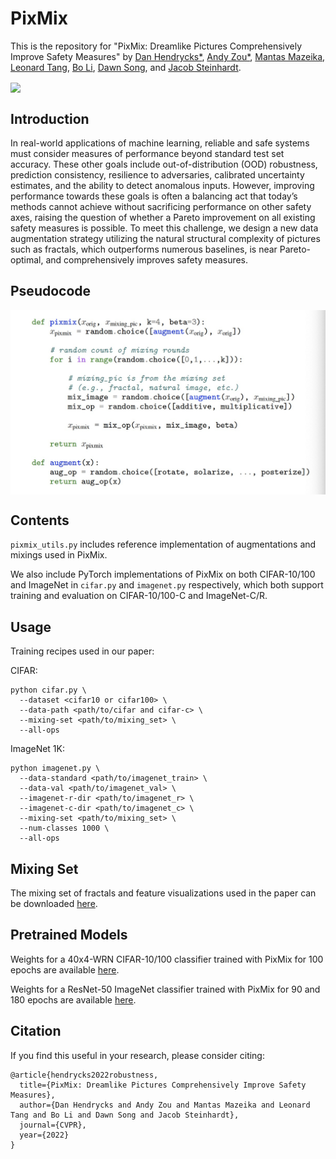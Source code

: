 # PixMix

This is the repository for "PixMix: Dreamlike Pictures Comprehensively Improve Safety Measures" 
by [Dan Hendrycks*](https://danhendrycks.com/), [Andy Zou*](https://andyzoujm.github.io/), [Mantas Mazeika](https://www.linkedin.com/in/mmazeika/), [Leonard Tang](https://leonardtang.me/), [Bo Li](https://aisecure.github.io), [Dawn Song](https://people.eecs.berkeley.edu/~dawnsong/), and [Jacob Steinhardt](https://www.stat.berkeley.edu/~jsteinhardt/).

<img align="center" src="assets/pixmix.png" width="750">

## Introduction

In real-world applications of machine learning, reliable and safe systems must consider
measures of performance beyond standard test set accuracy. These other goals
include out-of-distribution (OOD) robustness, prediction consistency, resilience to
adversaries, calibrated uncertainty estimates, and the ability to detect anomalous
inputs. However, improving performance towards these goals is often a balancing
act that today’s methods cannot achieve without sacrificing performance on other
safety axes, raising the question of whether a Pareto improvement on
all existing safety measures is possible. To meet this challenge, we design a new
data augmentation strategy utilizing the natural structural complexity of pictures
such as fractals, which outperforms numerous baselines, is near Pareto-optimal,
and comprehensively improves safety measures.

## Pseudocode

<img align="center" src="assets/pixmix_code.png" width="750">

## Contents

`pixmix_utils.py` includes reference implementation of augmentations and mixings used in PixMix.

We also include PyTorch implementations of PixMix on both CIFAR-10/100 and
ImageNet in `cifar.py` and `imagenet.py` respectively, which both support
training and evaluation on CIFAR-10/100-C and ImageNet-C/R.

## Usage

Training recipes used in our paper:

CIFAR: 
  ```
  python cifar.py \
    --dataset <cifar10 or cifar100> \
    --data-path <path/to/cifar and cifar-c> \
    --mixing-set <path/to/mixing_set> \
    --all-ops
  ```

ImageNet 1K:
  ```
  python imagenet.py \
    --data-standard <path/to/imagenet_train> \
    --data-val <path/to/imagenet_val> \
    --imagenet-r-dir <path/to/imagenet_r> \
    --imagenet-c-dir <path/to/imagenet_c> \
    --mixing-set <path/to/mixing_set> \
    --num-classes 1000 \
    --all-ops
  ```

## Mixing Set

The mixing set of fractals and feature visualizations used in the paper can be downloaded
[here](https://drive.google.com/file/d/1qC2gIUx9ARU7zhgI4IwGD3YcFhm8J4cA/view?usp=sharing).

## Pretrained Models
Weights for a 40x4-WRN CIFAR-10/100 classifier trained with PixMix for 100 epochs are available
[here](https://drive.google.com/drive/folders/1tHu2MBU3P9lvgtc06_VaC6AsMqwyYFSA?usp=sharing).

Weights for a ResNet-50 ImageNet classifier trained with PixMix for 90 and 180 epochs are available
[here](https://drive.google.com/drive/folders/1tHu2MBU3P9lvgtc06_VaC6AsMqwyYFSA?usp=sharing).

## Citation

If you find this useful in your research, please consider citing:

    @article{hendrycks2022robustness,
      title={PixMix: Dreamlike Pictures Comprehensively Improve Safety Measures},
      author={Dan Hendrycks and Andy Zou and Mantas Mazeika and Leonard Tang and Bo Li and Dawn Song and Jacob Steinhardt},
      journal={CVPR},
      year={2022}
    }
